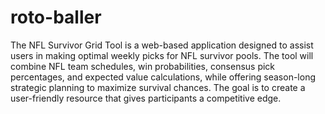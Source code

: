# roto-baller
The NFL Survivor Grid Tool is a web-based application designed to assist users in making optimal weekly picks for NFL survivor pools. The tool will combine NFL team schedules, win probabilities, consensus pick percentages, and expected value calculations, while offering season-long strategic planning to maximize survival chances. The goal is to create a user-friendly resource that gives participants a competitive edge.
